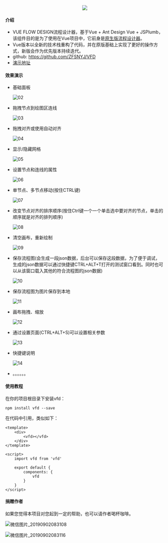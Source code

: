 

<div align=center><img src="https://images.gitee.com/uploads/images/2019/0823/161606_9c2cc9eb_2066540.png"/></div>



#### 介绍
- VUE FLOW DESIGN流程设计器，基于Vue + Ant Design Vue + JSPlumb，该组件目的是为了使用在Vue项目中，它前身是[原生版流程设计器](https://gitee.com/openEA/FlowDesigner/tree/master/)。
- Vue版本以全新的技术栈重构了代码，并在原版基础上实现了更好的操作方式，新版会作为优先版本持续迭代。
- github: https://github.com/ZFSNYJ/VFD
- [演示地址](http://106.53.75.71:8080/)



#### 效果演示
* 基础面板

  ![02](README.assets/02.jpg)

* 拖拽节点到绘图区连线

  ![03](README.assets/03.gif)

* 拖拽对齐或使用自动对齐

  ![04](README.assets/04.gif)

* 显示/隐藏网格

  ![05](README.assets/05.gif)

* 设置节点和连线的属性

  ![06](README.assets/06.gif)

* 单节点、多节点移动(按住CTRL键)

  ![07](README.assets/07.gif)

* 改变节点对齐的排序顺序(按住Ctrl键一个一个单击选中要对齐的节点，单击的顺序就是对齐的排列顺序)

  ![08](README.assets/08.gif)

* 清空画布，重新绘制

  ![09](README.assets/09.gif)

* 保存流程图(会生成一段json数据，后台可以保存这段数据，为了便于调试，生成的json数据可以通过快捷键CTRL+ALT+T打开的测试窗口看到。同时也可以从该窗口载入其他的符合流程图的json数据) 

  ![10](README.assets/10.gif)

* 保存流程图为图片保存到本地

  ![11](README.assets/11.gif)

* 画布拖拽、缩放

  ![12](README.assets/12.gif)

* 通过设置页面(CTRL+ALT+S)可以设置相关参数

  ![13](README.assets/13.gif)

* 快捷键说明

  ![14](README.assets/14.gif)

* 。。。。。。



#### 使用教程

在你的项目根目录下安装vfd：

```shell
npm install vfd --save
```

在代码中引用，类似如下：

```vue
<template>
	<div>
        <vfd></vfd>
    </div>
</template>

<script>
    import vfd from 'vfd'
    
    export default {
        components: {
            vfd
        }
    }
</script>
```



#### 捐赠作者

如果您觉得本项目对您起到一定的帮助，也可以请作者喝杯咖啡。

![微信图片_20190902083108](README.assets/微信图片_20190902083108.jpg)

![微信图片_20190902083116](README.assets/微信图片_20190902083116.jpg)
